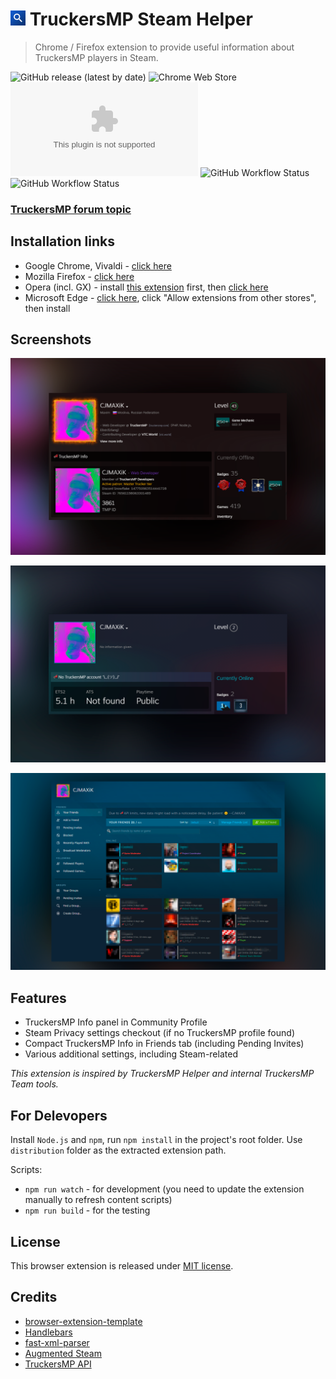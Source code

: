 # ![icon](/source/icons/icon24.png) TruckersMP Steam Helper

> Chrome / Firefox extension to provide useful information about TruckersMP players in Steam.

![GitHub release (latest by date)](https://img.shields.io/github/v/release/cjmaxik/truckersmp-steam-helper?style=flat-square&label=Release&logo=github) ![Chrome Web Store](https://img.shields.io/chrome-web-store/v/lodcclicinbifbajhlapkolpedcjgbme?label=Chrome&style=flat-square&logo=google-chrome) ![Mozilla Add-on](https://img.shields.io/amo/v/truckersmp-steam-helper@cjmaxik.github.com?label=Firefox&style=flat-square&logo=firefox)
![GitHub Workflow Status](https://img.shields.io/github/workflow/status/cjmaxik/truckersmp-steam-helper/Release?label=Release%20build&style=flat-square) ![GitHub Workflow Status](https://img.shields.io/github/workflow/status/cjmaxik/truckersmp-steam-helper/CodeQL?label=CodeQL&style=flat-square)

### [TruckersMP forum topic](https://forum.truckersmp.com/index.php?/topic/102560-truckersmp-steam-helper/)

## Installation links
- Google Chrome, Vivaldi - [click here](https://chrome.google.com/webstore/detail/truckersmp-steam-helper/lodcclicinbifbajhlapkolpedcjgbme)
- Mozilla Firefox - [click here](https://addons.mozilla.org/addon/truckersmp-steam-helper/)
- Opera (incl. GX) - install [this extension](https://addons.opera.com/en/extensions/details/install-chrome-extensions/) first, then [click here](https://chrome.google.com/webstore/detail/truckersmp-steam-helper/lodcclicinbifbajhlapkolpedcjgbme)
- Microsoft Edge - [click here](https://chrome.google.com/webstore/detail/truckersmp-steam-helper/lodcclicinbifbajhlapkolpedcjgbme), click "Allow extensions from other stores", then install

## Screenshots
![Profile](/media/profile-registered.png)

![Profile](/media/profile-not-registered.png)

![Friends](/media/friends.png)

## Features
- TruckersMP Info panel in Community Profile
- Steam Privacy settings checkout (if no TruckersMP profile found)
- Compact TruckersMP Info in Friends tab (including Pending Invites)
- Various additional settings, including Steam-related

*This extension is inspired by TruckersMP Helper and internal TruckersMP Team tools.*

## For Delevopers
Install `Node.js` and `npm`, run `npm install` in the project's root folder.
Use `distribution` folder as the extracted extension path.

Scripts:
- `npm run watch` - for development (you need to update the extension manually to refresh content scripts)
- `npm run build` - for the testing

## License
This browser extension is released under [MIT license](LICENSE.md).

## Credits
- [browser-extension-template](https://github.com/fregante/browser-extension-template)
- [Handlebars](https://handlebarsjs.com/)
- [fast-xml-parser](https://github.com/NaturalIntelligence/fast-xml-parser)
- [Augmented Steam](https://github.com/tfedor/AugmentedSteam)
- [TruckersMP API](https://truckersmp.com)
